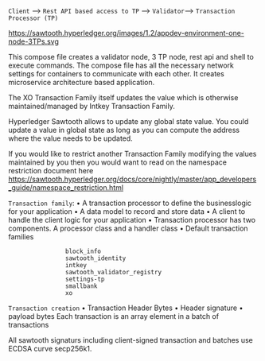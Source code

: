 `Client` --> `Rest API based access to TP` --> `Validator`--> `Transaction Processor (TP)` 

https://sawtooth.hyperledger.org/images/1.2/appdev-environment-one-node-3TPs.svg

This compose file creates a validator node, 3 TP node, rest api and shell to execute commands. The compose file has all the necessary network settings for containers to communicate with each other. It creates microservice architecture based application.


The XO Transaction Family itself updates the value which is otherwise maintained/managed by Intkey Transaction Family.

Hyperledger Sawtooth allows to update any global state value. You could update a value in global state as long as you can compute the address where the value needs to be updated.

If you would like to restrict another Transaction Family modifying the values maintained by you then you would want to read on the namespace restriction document here https://sawtooth.hyperledger.org/docs/core/nightly/master/app_developers_guide/namespace_restriction.html


`Transaction family`:
    • A transaction processor to define the businesslogic for your application
    • A data model to record and store data
    • A client to handle the client logic for your application
    • Transaction processor has two components. A    processor class and a handler class
    • Default transaction families

                    block_info
                    sawtooth_identity
                    intkey
                    sawtooth_validator_registry
                    settings-tp
                    smallbank
                    xo


`Transaction creation`
    • Transaction Header Bytes
    • Header signature 
    • payload bytes
Each transaction is an array element in a batch of transactions

All sawtooth signaturs including client-signed transaction and batches use ECDSA curve secp256k1.

